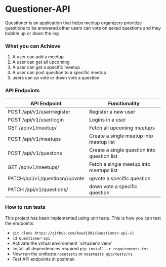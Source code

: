 
# Questioner-API

 Questioner is an application that helps meetup organizers prioritize questions to be answered.other users can vote on asked questions and they bubble up or down the log
### What you can Achieve
1. A user can add a meetup
2. A user can get all upcoming
3. A user can get a specific meetup
4. A user can post question to a specific meetup
5. users can up vote or down vote a question

### API Endpoints
| API Endpoint | Functionality |
| -----------  | ------------- |
| POST /api/v1/user/register |  Register a new user |
| POST /api/v1/user/login |  Logins in a user  |
| GET /api/v1/meetup/<upcoming >|  Fetch all upcoming meetups|
| POST /api/v1/meetups |  Create a single meetup into meetup list |
POST /api/v1/questons |  Create a single question into question list |
| GET /api/v1/meetups/<meetupId> |  Fetch a single meetup into meetups list |
| PATCH/api/v1/questiosn/<questionsId>/upvote |  upvote a specific question|
| PATCH /api/v1/questions/<questionsId> | down vote a specific question |




### How to run tests
This project has been implemented using unit tests. This is how you can test the endpoints:
* `git clone https://github.com/huudi001/Questioner-api-v1`
* `cd Questioner-api `
* Activate the virtual environment `virtualenv venv'
* Install all dependencies required `pip install -r requirements.txt`
* Now run the unittests `nosetests` or `nosetests app/tests/v1`
* Test API endpoints in postman

